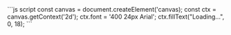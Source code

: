 <!DOCTYPE html>
<html>
	<body>
		```js script
		const canvas = document.createElement('canvas);
		const ctx = canvas.getContext('2d');
		ctx.font = '400 24px Arial';
		ctx.fillText("Loading...", 0, 18);
		```
	</body>
</html>
